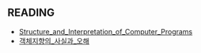 ## READING
- [Structure_and_Interpretation_of_Computer_Programs](https://github.com/baebug/Napoleon/tree/master/review/reading/sicp)
- [객체지향의_사실과_오해](https://github.com/baebug/Napoleon/tree/master/review/reading/%EA%B0%9D%EC%B2%B4%EC%A7%80%ED%96%A5%EC%9D%98_%EC%82%AC%EC%8B%A4%EA%B3%BC_%EC%98%A4%ED%95%B4)